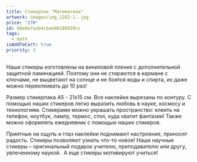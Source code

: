 ```yaml
---
title: Стикерпак "Математика"
artwork: images/img_1282-1-.jpg
price: "270"
id: 60e6e7aab4cbae00108839cc
tags:
  - math
isAddToCart: true
priority: 3
---
```


Наши стикеры изготовлены на виниловой пленке с дополнительной защитной ламинацией. Поэтому они не стираются в кармане с ключами, не выцветают на солнце и не боятся воды и спирта, их даже можно переклеивать до 10 раз!

Размер стикерпака А5 - 21х15 см. Все наклейки вырезаны по контуру. С помощью наших стикеров легко выразить любовь в науке, космосу и технологиям. Стикерами можно украшать пространство: клеить на телефон, ноутбук, лампу, термос, стол, куда хватит фантазии! Также можно оформлять ежедневник с помощью наших стикеров.

Приятные на ощупь и глаз наклейки поднимают настроение, приносят радость. Стикеры позволяют узнать что-то новое! Наши научные стикеры – оригинальный подарок учителю, преподавателю или другу, увлеченному наукой.  А еще стикеры мотивируют учиться!
